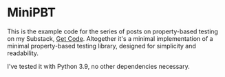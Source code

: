 # MiniPBT

This is the example code for the series of posts on property-based testing on my Substack, [Get Code](https://getcode.substack.com/). Altogether it's a minimal implementation of a minimal property-based testing library, designed for simplicity and readability.

I've tested it with Python 3.9, no other dependencies necessary.


